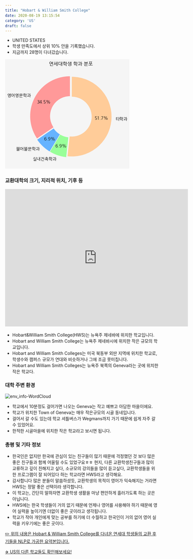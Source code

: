 ```yaml
---
title: "Hobart & William Smith College"
date: 2020-08-19 13:15:54
category: 'US'
draft: false
---
```



* UNITED STATES
* 학생 만족도에서 상위 10% 안을 기록했습니다.
* 지금까지 28명이 다녀갔습니다. 

![department-info](../plots/US000079.png)
### 교환대학의 크기, 지리적 위치, 기후 등
<iframe
width="600"
height="450"
frameborder="0" style="border:0"
src="https://www.google.com/maps/embed/v1/place?key=AIzaSyC9e1AME-pVmWC4hBpFdu5S4dKzyepa3HQ&q=Hobart+&+William+Smith+College&center=35.029500899999995,-99.0931317&zoom=14" allowfullscreen>
</iframe>

* Hobart&William Smith College(HWS)는 뉴욕주 제네바에 위치한 학교입니다.
* Hobart and William Smith College는 뉴욕주 제네바시에 위치한 작은 규모의 학교입니다.
* Hobart and William Smith Colleges는 미국 북동부 외딴 지역에 위치한 학교로, 학생수와 캠퍼스 규모가 연대와 비슷하거나 그에 조금 못미칩니다.
* Hobart and William Smith Colleges는 뉴욕주 북쪽의 Geneva라는 곳에 위치한 작은 학교다.


### 대학 주변 환경

![env_info-WordCloud](../univ_wordclouds_okt/env_info/US000079_env_info_okt.png)

* 학교에서 10분정도 걸어가면 나오는 Geneva는 작고 예쁘고 아담한 마을이에요.
* 학교가 위치한 Town of Geneva는 매우 작은규모의 시골 동네입니다.
* 걸어서 갈 수도 있는데 학교 셔틀버스가 Wegmans까지 가기 때문에 쉽게 자주 갈 수 있었어요.
* 한적한 시골마을에 위치한 작은 학교라고 보시면 됩니다.


### 총평 및 기타 정보 
* 한국인은 없지만 한국에 관심이 있는 친구들이 많기 때문에 걱정했던 것 보다 많은 좋은 친구들과 함께 어울릴 수도 있었구요ㅎㅎ 현지, 다른 교환학생친구들과 많이 교류하고 깊이 친해지고 싶다, 소규모의 강의들을 많이 듣고싶다, 교환학생들을 위한 프로그램이 잘 되어있다 하는 학교라면 HWS라고 생각해요.
* 감사합니다 많은 분들이 말씀하셨듯, 교환학생의 목적이 영어가 익숙해지는 거라면 HWS는 정말 좋은 선택이라 생각합니다.
* 이 학교는, 간단히 말하자면 교환학생 생활을 마냥 편안하게 흘러가도록 하는 곳은 아닙니다.
* HWS에는 한국 학생들이 거의 없기 때문에 언제나 영어를 사용해야 하기 때문에 영어 실력을 높이기엔 더없이 좋은 곳이라고 생각됩니다.
* 학교가 작아 개인에게 맞는 공부를 하기에 더 수월하고 한국인이 거의 없어 영어 실력을 키우기에는 좋은 곳이다.


[✏️ 위의 내용은 Hobart & William Smith College를 다녀온 연세대 학생들의 교환 후기들을 NLP로 가공한 요약본입니다.](http://oia.yonsei.ac.kr/partner/expReport.asp?ucode=US000079&bgbn=A)

[✈️ US의 다른 학교들도 확인해보세요!](https://yonsei-exchange.netlify.app/?category=US)
